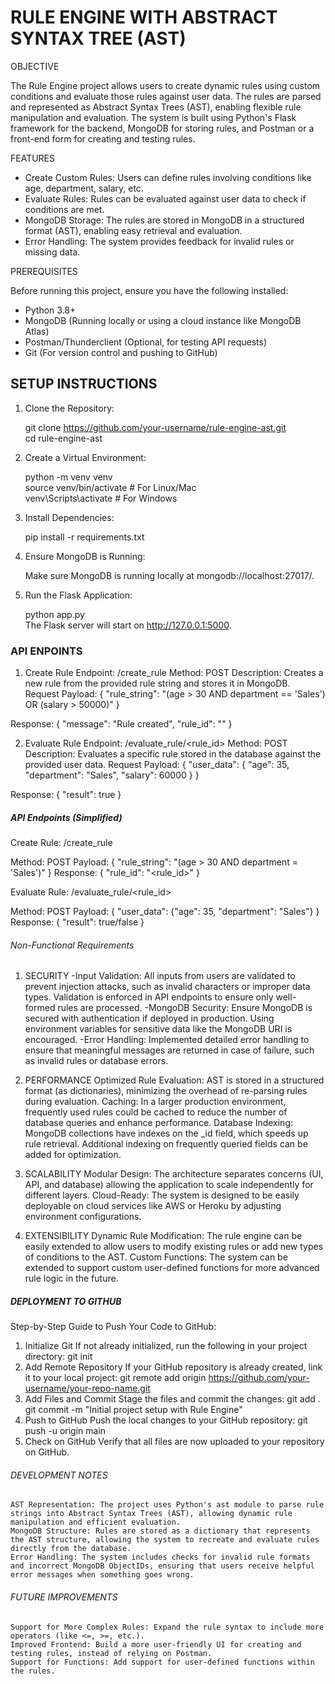 # RULE ENGINE WITH ABSTRACT SYNTAX TREE (AST)

OBJECTIVE

The Rule Engine project allows users to create dynamic rules using custom conditions and evaluate those rules against user data. The rules are parsed and represented as Abstract Syntax Trees (AST), enabling flexible rule manipulation and evaluation. The system is built using Python's Flask framework for the backend, MongoDB for storing rules, and Postman or a front-end form for creating and testing rules.

FEATURES

* Create Custom Rules: Users can define rules involving conditions like age, department, salary, etc.
* Evaluate Rules: Rules can be evaluated against user data to check if conditions are met.
* MongoDB Storage: The rules are stored in MongoDB in a structured format (AST), enabling easy retrieval and evaluation.
* Error Handling: The system provides feedback for invalid rules or missing data.

PREREQUISITES

Before running this project, ensure you have the following installed:
* Python 3.8+
* MongoDB (Running locally or using a cloud instance like MongoDB Atlas)
* Postman/Thunderclient (Optional, for testing API requests)
* Git (For version control and pushing to GitHub)

## SETUP INSTRUCTIONS

1. Clone the Repository:
   
    git clone https://github.com/your-username/rule-engine-ast.git  
    cd rule-engine-ast
3. Create a Virtual Environment:
     
    python -m venv venv  
    source venv/bin/activate    # For Linux/Mac  
    venv\Scripts\activate       # For Windows  
5. Install Dependencies:
     
    pip install -r requirements.txt  
7. Ensure MongoDB is Running:
     
    Make sure MongoDB is running locally at mongodb://localhost:27017/.  
9. Run the Flask Application:
      
    python app.py  
The Flask server will start on http://127.0.0.1:5000.

### API ENPOINTS
1. Create Rule
    Endpoint: /create_rule
    Method: POST
    Description: Creates a new rule from the provided rule string and stores it in MongoDB.
Request Payload:
{
  "rule_string": "(age > 30 AND department == 'Sales') OR (salary > 50000)"
}

Response:
{
  "message": "Rule created",
  "rule_id": "<MongoDB ObjectID>"
}

2. Evaluate Rule
    Endpoint: /evaluate_rule/<rule_id>
    Method: POST
    Description: Evaluates a specific rule stored in the database against the provided user data.
Request Payload:
{
  "user_data": {
    "age": 35,
    "department": "Sales",
    "salary": 60000
  }
}

Response:
{
  "result": true
}

##### API Endpoints (Simplified)
Create Rule: /create_rule

Method: POST
Payload: { "rule_string": "(age > 30 AND department = 'Sales')" }
Response: { "rule_id": "<rule_id>" }

Evaluate Rule: /evaluate_rule/<rule_id>

Method: POST
Payload: { "user_data": {"age": 35, "department": "Sales"} }
Response: { "result": true/false }

###### Non-Functional Requirements
1. SECURITY
    -Input Validation: All inputs from users are validated to prevent injection attacks, such as invalid characters or improper data types. Validation is enforced in API endpoints to ensure only well-formed rules are processed.
    -MongoDB Security: Ensure MongoDB is secured with authentication if deployed in production. Using environment variables for sensitive data like the MongoDB URI is encouraged.
    -Error Handling: Implemented detailed error handling to ensure that meaningful messages are returned in case of failure, such as invalid rules or database errors.

2. PERFORMANCE
    Optimized Rule Evaluation: AST is stored in a structured format (as dictionaries), minimizing the overhead of re-parsing rules during evaluation.
    Caching: In a larger production environment, frequently used rules could be cached to reduce the number of database queries and enhance performance.
    Database Indexing: MongoDB collections have indexes on the _id field, which speeds up rule retrieval. Additional indexing on frequently queried fields can be added for optimization.

3. SCALABILITY
    Modular Design: The architecture separates concerns (UI, API, and database) allowing the application to scale independently for different layers.
    Cloud-Ready: The system is designed to be easily deployable on cloud services like AWS or Heroku by adjusting environment configurations.

4. EXTENSIBILITY
    Dynamic Rule Modification: The rule engine can be easily extended to allow users to modify existing rules or add new types of conditions to the AST.
    Custom Functions: The system can be extended to support custom user-defined functions for more advanced rule logic in the future.

##### DEPLOYMENT TO GITHUB
Step-by-Step Guide to Push Your Code to GitHub:
1. Initialize Git If not already initialized, run the following in your project directory:
   git init
2. Add Remote Repository If your GitHub repository is already created, link it to your local project:
   git remote add origin https://github.com/your-username/your-repo-name.git
3. Add Files and Commit Stage the files and commit the changes:
   git add .
   git commit -m "Initial project setup with Rule Engine"
4. Push to GitHub Push the local changes to your GitHub repository:
   git push -u origin main
5. Check on GitHub Verify that all files are now uploaded to your repository on GitHub.

###### DEVELOPMENT NOTES
    AST Representation: The project uses Python's ast module to parse rule strings into Abstract Syntax Trees (AST), allowing dynamic rule manipulation and efficient evaluation.
    MongoDB Structure: Rules are stored as a dictionary that represents the AST structure, allowing the system to recreate and evaluate rules directly from the database.
    Error Handling: The system includes checks for invalid rule formats and incorrect MongoDB ObjectIDs, ensuring that users receive helpful error messages when something goes wrong.

###### FUTURE IMPROVEMENTS
    Support for More Complex Rules: Expand the rule syntax to include more operators (like <=, >=, etc.).
    Improved Frontend: Build a more user-friendly UI for creating and testing rules, instead of relying on Postman.
    Support for Functions: Add support for user-defined functions within the rules.
